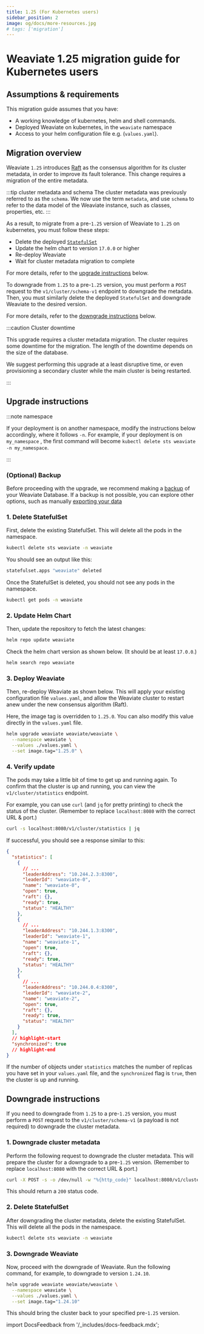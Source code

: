 ```yaml
---
title: 1.25 (For Kubernetes users)
sidebar_position: 2
image: og/docs/more-resources.jpg
# tags: ['migration']
---
```


# Weaviate 1.25 migration guide for Kubernetes users

## Assumptions & requirements

This migration guide assumes that you have:

- A working knowledge of kubernetes, helm and shell commands.
- Deployed Weaviate on kubernetes, in the `weaviate` namespace
- Access to your helm configuration file e.g. (`values.yaml`).

## Migration overview

Weaviate `1.25` introduces [Raft](https://raft.github.io/) as the consensus algorithm for its cluster metadata, in order to improve its fault tolerance. This change requires a migration of the entire metadata.

:::tip cluster metadata and schema
The cluster metadata was previously referred to as the `schema`. We now use the term `metadata`, and use `schema` to refer to the data model of the Weaviate instance, such as classes, properties, etc.
:::

As a result, to migrate from a pre-`1.25` version of Weaviate to `1.25` on kubernetes, you must follow these steps:

- Delete the deployed [`StatefulSet`](https://kubernetes.io/docs/concepts/workloads/controllers/statefulset/)
- Update the helm chart to version `17.0.0` or higher
- Re-deploy Weaviate
- Wait for cluster metadata migration to complete

For more details, refer to the [upgrade instructions](#upgrade-instructions) below.

To downgrade from `1.25` to a pre-`1.25` version, you must perform a `POST` request to the `v1/cluster/schema-v1` endpoint to downgrade the metadata. Then, you must similarly delete the deployed `StatefulSet` and downgrade Weaviate to the desired version.

For more details, refer to the [downgrade instructions](#downgrade-instructions) below.

:::caution Cluster downtime

This upgrade requires a cluster metadata migration. The cluster requires some downtime for the migration. The length of the downtime depends on the size of the database.
<br/>

We suggest performing this upgrade at a least disruptive time, or even provisioning a secondary cluster while the main cluster is being restarted.

:::

## Upgrade instructions

:::note namespace

If your deployment is on another namespace, modify the instructions below accordingly, where it follows `-n`. For example, if your deployment is on `my_namespace` , the first command will become `kubectl delete sts weaviate -n my_namespace`.

:::

### (Optional) Backup

Before proceeding with the upgrade, we recommend making a [backup](docs/deploy/config-guides/backups.md) of your Weaviate Database. If a backup is not possible, you can explore other options, such as manually [exporting your data](/docs/weaviate/manage-collections/migrate.mdx)

### 1. Delete StatefulSet

First, delete the existing StatefulSet. This will delete all the pods in the namespace.

```bash
kubectl delete sts weaviate -n weaviate
```

You should see an output like this:

```bash
statefulset.apps "weaviate" deleted
```

Once the StatefulSet is deleted, you should not see any pods in the namespace.

```bash
kubectl get pods -n weaviate
```

### 2. Update Helm Chart

Then, update the repository to fetch the latest changes:

```bash
helm repo update weaviate
```

Check the helm chart version as shown below. (It should be at least `17.0.0`.)

```bash
helm search repo weaviate
```

### 3. Deploy Weaviate

Then, re-deploy Weaviate as shown below. This will apply your existing configuration file `values.yaml`, and allow the Weaviate cluster to restart anew under the new consensus algorithm (Raft).

Here, the image tag is overridden to `1.25.0`. You can also modify this value directly in the `values.yaml` file.

```bash
helm upgrade weaviate weaviate/weaviate \
  --namespace weaviate \
  --values ./values.yaml \
  --set image.tag="1.25.0" \
```

### 4. Verify update

The pods may take a little bit of time to get up and running again. To confirm that the cluster is up and running, you can view the `v1/cluster/statistics` endpoint.

For example, you can use `curl` (and `jq` for pretty printing) to check the status of the cluster. (Remember to replace `localhost:8080` with the correct URL & port.)

```bash
curl -s localhost:8080/v1/cluster/statistics | jq
```

If successful, you should see a response similar to this:

```json
{
  "statistics": [
    {
      // ...
      "leaderAddress": "10.244.2.3:8300",
      "leaderId": "weaviate-0",
      "name": "weaviate-0",
      "open": true,
      "raft": {},
      "ready": true,
      "status": "HEALTHY"
    },
    {
      // ...
      "leaderAddress": "10.244.1.3:8300",
      "leaderId": "weaviate-1",
      "name": "weaviate-1",
      "open": true,
      "raft": {},
      "ready": true,
      "status": "HEALTHY"
    },
    {
      // ...
      "leaderAddress": "10.244.0.4:8300",
      "leaderId": "weaviate-2",
      "name": "weaviate-2",
      "open": true,
      "raft": {},
      "ready": true,
      "status": "HEALTHY"
    }
  ],
  // highlight-start
  "synchronized": true
  // highlight-end
}
```

If the number of objects under `statistics` matches the number of replicas you have set in your `values.yaml` file, and the `synchronized` flag is `true`, then the cluster is up and running.

## Downgrade instructions

If you need to downgrade from `1.25` to a pre-`1.25` version, you must perform a `POST` request to the `v1/cluster/schema-v1` (a payload is not required) to downgrade the cluster metadata.

### 1. Downgrade cluster metadata

Perform the following request to downgrade the cluster metadata. This will prepare the cluster for a downgrade to a pre-`1.25` version. (Remember to replace `localhost:8080` with the correct URL & port.)

```bash
curl -X POST -s -o /dev/null -w "%{http_code}" localhost:8080/v1/cluster/schema-v1
```

This should return a `200` status code.

### 2. Delete StatefulSet

After downgrading the cluster metadata, delete the existing StatefulSet. This will delete all the pods in the namespace.

```bash
kubectl delete sts weaviate -n weaviate
```

### 3. Downgrade Weaviate

Now, proceed with the downgrade of Weaviate. Run the following command, for example, to downgrade to version `1.24.10`.

```bash
helm upgrade weaviate weaviate/weaviate \
  --namespace weaviate \
  --values ./values.yaml \
  --set image.tag="1.24.10"
```

This should bring the cluster back to your specified pre-`1.25` version.

import DocsFeedback from '/_includes/docs-feedback.mdx';

<DocsFeedback/>
